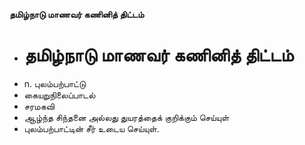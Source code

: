 **தமிழ்நாடு மாணவர் கணினித் திட்டம்**
- # தமிழ்நாடு மாணவர் கணினித் திட்டம்
- n. புலம்பற்பாட்டு
- கையறுநிலைப்பாடல்
- சரமகவி
- ஆழ்ந்த சிந்தனை அல்லது துயரத்தைக் குறிக்கும் செய்யுள்
- புலம்பற்பாட்டின் சீர் உடைய செய்யுள்.

